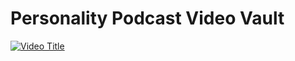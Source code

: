 # **Personality Podcast Video Vault**


[![Video Title](https://img.youtube.com/vi/QnuWWhACJdg/0.jpg)](https://www.youtube.com/watch?v=QnuWWhACJdg)


